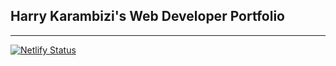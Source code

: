## Harry Karambizi's Web Developer Portfolio

---
[![Netlify Status](https://api.netlify.com/api/v1/badges/d5585454-fa2a-4409-806f-ed607eef9e7c/deploy-status)](https://app.netlify.com/sites/harrysavestheworld/deploys)
